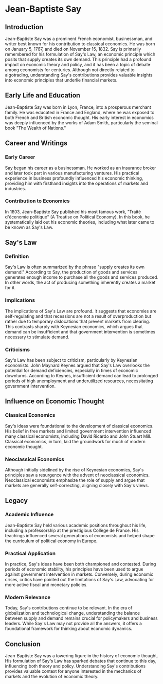 # Jean-Baptiste Say

## Introduction
Jean-Baptiste Say was a prominent French economist, businessman, and writer best known for his contribution to classical economics. He was born on January 5, 1767, and died on November 15, 1832. Say is primarily remembered for his formulation of Say's Law, an economic principle which posits that supply creates its own demand. This principle had a profound impact on economic theory and policy, and it has been a topic of debate among economists for centuries. Although not directly related to algotrading, understanding Say's contributions provides valuable insights into economic principles that underlie financial markets.

## Early Life and Education
Jean-Baptiste Say was born in Lyon, France, into a prosperous merchant family. He was educated in France and England, where he was exposed to both French and British economic thought. His early interest in economics was deeply influenced by the works of Adam Smith, particularly the seminal book "The Wealth of Nations."

## Career and Writings
### Early Career
Say began his career as a businessman. He worked as an insurance broker and later took part in various manufacturing ventures. His practical experience in business profoundly influenced his economic thinking, providing him with firsthand insights into the operations of markets and industries.

### Contribution to Economics
In 1803, Jean-Baptiste Say published his most famous work, "Traité d'économie politique" (A Treatise on Political Economy). In this book, he systematically laid out his economic theories, including what later came to be known as Say's Law.

## Say's Law
### Definition
Say's Law is often summarized by the phrase "supply creates its own demand." According to Say, the production of goods and services generates enough income to purchase all the goods and services produced. In other words, the act of producing something inherently creates a market for it.

### Implications
The implications of Say's Law are profound. It suggests that economies are self-regulating and that recessions are not a result of overproduction but rather due to temporary dislocations that prevent markets from clearing. This contrasts sharply with Keynesian economics, which argues that demand can be insufficient and that government intervention is sometimes necessary to stimulate demand.

### Criticisms
Say's Law has been subject to criticism, particularly by Keynesian economists. John Maynard Keynes argued that Say's Law overlooks the potential for demand deficiencies, especially in times of economic downturns. According to Keynes, insufficient demand can lead to prolonged periods of high unemployment and underutilized resources, necessitating government intervention.

## Influence on Economic Thought
### Classical Economics
Say's ideas were foundational to the development of classical economics. His belief in free markets and limited government intervention influenced many classical economists, including David Ricardo and John Stuart Mill. Classical economics, in turn, laid the groundwork for much of modern economic thought.

### Neoclassical Economics
Although initially sidelined by the rise of Keynesian economics, Say's principles saw a resurgence with the advent of neoclassical economics. Neoclassical economists emphasize the role of supply and argue that markets are generally self-correcting, aligning closely with Say's views.

## Legacy
### Academic Influence
Jean-Baptiste Say held various academic positions throughout his life, including a professorship at the prestigious Collège de France. His teachings influenced several generations of economists and helped shape the curriculum of political economy in Europe.

### Practical Application
In practice, Say's ideas have been both championed and contested. During periods of economic stability, his principles have been used to argue against government intervention in markets. Conversely, during economic crises, critics have pointed out the limitations of Say's Law, advocating for more active fiscal and monetary policies.

### Modern Relevance
Today, Say's contributions continue to be relevant. In the era of globalization and technological change, understanding the balance between supply and demand remains crucial for policymakers and business leaders. While Say's Law may not provide all the answers, it offers a foundational framework for thinking about economic dynamics.

## Conclusion
Jean-Baptiste Say was a towering figure in the history of economic thought. His formulation of Say's Law has sparked debates that continue to this day, influencing both theory and policy. Understanding Say's contributions provides valuable context for anyone interested in the mechanics of markets and the evolution of economic theory.